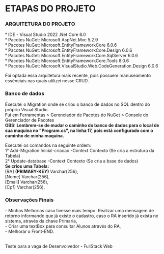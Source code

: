 <h1> ETAPAS DO PROJETO </h2>
<h3> ARQUITETURA DO PROJETO </h3>
° IDE - Visual Studio 2022 .Net Core 6.0 <br>
° Pacotes NuGet: Microsoft.AspNet.Mvc 5.2.9 <br>
° Pacotes NuGet: Microsoft.EntityFrameworkCore 6.0.6 <br>
° Pacotes NuGet: Microsoft.EntityFrameworkCore.Design 6.0.6 <br>
° Pacotes NuGet: Microsoft.EntityFrameworkCore.SqlServer 6.0.6 <br>
° Pacotes NuGet: Microsoft.EntityFrameworkCore.Tools 6.0.6 <br>
° Pacotes NuGet: Microsoft.VisualStudio.Web.CodeGeneration.Design 6.0.6 <br>

Foi optada essa arquitetura mais recente, pois possuem manuseamento essênciais nas quais utilizei nesse CRUD.
<h3> Banco de dados </h3>
Executei o Migration onde se criou o banco de dados no SQL dentro do próprio Visual Studio. <br>
Fui em Ferramentas > Gerenciador de Pacotes do NuGet > Console do Gerenciador de Pacotes <br>
<b> OBS: Lembrem-se de mudar o caminho do banco de dados para o local de sua maquina no "Program.cs", na linha 17, pois está configurado com o caminho de minha maquina. </b> <br>

Executei os comandos na seguinte ordem: <br>
1° Add-Migration Inicial-criacao -Context Contexto (Se cria a estrutura da Tabela) <br>
2° Update-database -Context Contexto (Se cria a base de dados) <br>
<b>Se criou uma Tabela:</b><br> [RA] <b>(PRIMARY-KEY)</b> Varchar(256), <br> [Nome] Varchar(256), <br> [Email] Varchar(256), <br> [Cpf] Varchar(256).<br>

<h3> Observações Finais </h3>
- Minhas Melhorias caso tivesse mais tempo: Realizar uma mensagem de retorno informando que já existe o cadastro, caso o RA inserido já exista no sistema, através da chave Primaria, <br>
- Criar uma textBox para consultar Alunos através do RA, <br>
- Melhorar o Front-END. <br> <br>

Teste para a vaga de Desenvolvedor - FullStack Web
